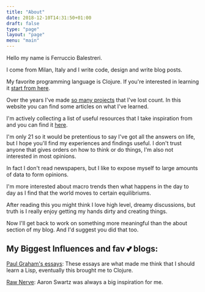 ```yaml
---
title: "About"
date: 2018-12-10T14:31:50+01:00
draft: false
type: "page"
layout: "page"
menu: "main"
---
```


Hello my name is Ferruccio Balestreri.

I come from Milan, Italy and I write code, design and write blog posts.

My favorite programming language is Clojure. If you're interested in learning it [start from here](https://www.braveclojure.com/).

Over the years I've made [so many projects](/projects) that I've lost count. In this website you can find some articles on what I've learned.

I'm actively collecting a list of useful resources that I take inspiration from and you can find it [here](/references).

I'm only 21 so it would be pretentious to say I've got all the answers on life, but I hope you'll find my experiences and findings useful. I don't trust anyone that gives orders on how to think or do things, I'm also not interested in most opinions. 

In fact I don't read newspapers, but I like to expose myself to large amounts of data to form opinions.

I'm more interested about macro trends then what happens in the day to day as I find that the world moves to certain equilibriums.

After reading this you might think I love high level, dreamy discussions, but truth is I really enjoy getting my hands dirty and creating things.

Now I'll get back to work on something more meaningful than the about section of my blog. And I'd suggest you did that too.

## My Biggest Influences and fav 💕 blogs:
[Paul Graham's essays](http://www.paulgraham.com/articles.html): These essays are what made me think that I should learn a Lisp, eventually this brought me to Clojure.

[Raw Nerve](http://archive.is/8uu5x): Aaron Swartz was always a big inspiration for me.